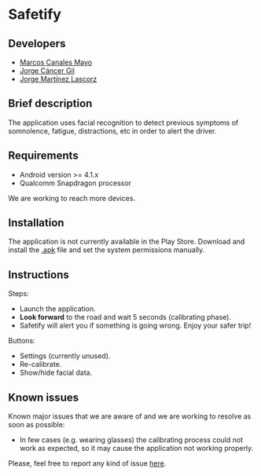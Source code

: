 # Safetify

## Developers
* [Marcos Canales Mayo](https://github.com/MarcosCM) 
* [Jorge Cáncer Gil](https://github.com/jorcox)
* [Jorge Martínez Lascorz](https://github.com/JorgeCoke)

## Brief description
The application uses facial recognition to detect previous symptoms of somnolence, fatigue, distractions, etc in order to alert the driver.

## Requirements
* Android version >= 4.1.x
* Qualcomm Snapdragon processor

We are working to reach more devices.

## Installation
The application is not currently available in the Play Store. Download and install the [.apk](https://github.com/MarcosCM/Safetify/raw/master/Safetify.apk) file and set the system permissions manually.

## Instructions
Steps:
* Launch the application.
* **Look forward** to the road and wait 5 seconds (calibrating phase).
* Safetify will alert you if something is going wrong. Enjoy your safer trip!

Buttons:
* Settings (currently unused).
* Re-calibrate.
* Show/hide facial data.

## Known issues
Known major issues that we are aware of and we are working to resolve as soon as possible:
* In few cases (e.g. wearing glasses) the calibrating process could not work as expected, so it may cause the application not working properly.

Please, feel free to report any kind of issue [here](https://github.com/MarcosCM/Safetify/issues/new).
